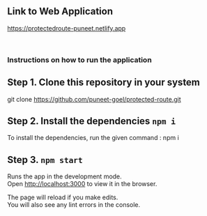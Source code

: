 ## Link to Web Application
https://protectedroute-puneet.netlify.app

<br />

### Instructions on how to run the application

## Step 1. Clone this repository in your system
git clone https://github.com/puneet-goel/protected-route.git

## Step 2. Install the dependencies `npm i`

To install the dependencies, run the given command : npm i 

## Step 3. `npm start`

Runs the app in the development mode.\
Open [http://localhost:3000](http://localhost:3000) to view it in the browser.

The page will reload if you make edits.\
You will also see any lint errors in the console.
